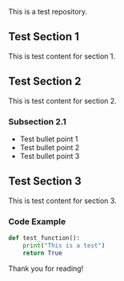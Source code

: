 This is a test repository.

## Test Section 1
This is test content for section 1.

## Test Section 2
This is test content for section 2.

### Subsection 2.1
- Test bullet point 1
- Test bullet point 2
- Test bullet point 3

## Test Section 3
This is test content for section 3.

### Code Example
```python
def test_function():
    print("This is a test")
    return True
```

Thank you for reading!